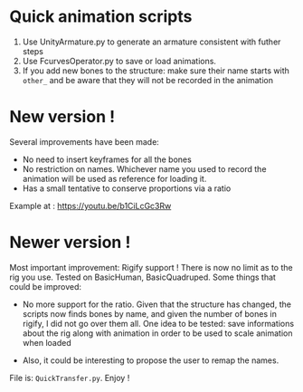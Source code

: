 # Quick animation scripts 

1. Use UnityArmature.py to generate an armature consistent with futher steps
1. Use FcurvesOperator.py to save or load animations. 
1. If you add new bones to the structure: make sure their name starts with `other_` and be aware that they will not be recorded in the animation


# New version ! 
Several improvements have been made: 
* No need to insert keyframes for all the bones 
* No restriction on names. Whichever name you used to record the animation will be used as reference for loading it.
* Has a small tentative to conserve proportions via a ratio 


Example at : https://youtu.be/b1CiLcGc3Rw


# Newer version ! 
Most important improvement: Rigify support ! There is now no limit as to the rig you use. Tested on BasicHuman, BasicQuadruped. Some things that could be improved: 

* No more support for the ratio. Given that the structure has changed, the scripts now finds bones by name, and given the number of bones in rigify, I did not go over them all. One idea to be tested: save informations about the rig along with animation in order to be used to scale animation when loaded 

* Also, it could be interesting to propose the user to remap the names. 

File is: `QuickTransfer.py`. Enjoy ! 
